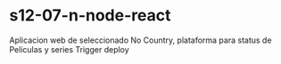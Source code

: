 # s12-07-n-node-react
Aplicacion web de seleccionado No Country, plataforma para status de Peliculas y series
Trigger deploy
